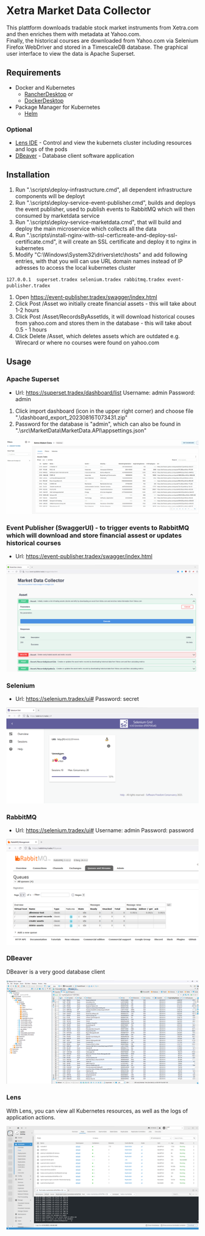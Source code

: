 # Xetra Market Data Collector

This plattform downloads tradable stock market instruments from Xetra.com and then enriches them with metadata at Yahoo.com.  
Finally, the historical courses are downloaded from Yahoo.com via Selenium Firefox WebDriver and stored in a TimescaleDB database.
The graphical user interface to view the data is Apache Superset. 

## Requirements
* Docker and Kubernetes
  * [RancherDesktop](https://docs.rancherdesktop.io/getting-started/installation/) or 
  * [DockerDesktop](https://www.docker.com/products/docker-desktop)
* Package Manager for Kubernetes
  * [Helm](https://helm.sh/docs/intro/install/)

### Optional

* [Lens IDE](https://k8slens.dev/desktop.html) - Control and view the kubernets cluster including resources and logs of the pods
* [DBeaver](https://dbeaver.io/download/) - Database client software application

## Installation

1. Run ".\scripts\deploy-infrastructure.cmd", all dependent infrastructure components will be deployt 
1. Run ".\scripts\deploy-service-event-publisher.cmd", builds and deploys the event publisher, used to publish events to RabbitMQ which will then consumed by marketdata service
1. Run ".\scripts\deploy-service-marketdata.cmd", that will build and deploy the main microservice which collects all the data
1. Run ".\scripts\install-nginx-with-ssl-cert\create-and-deploy-ssl-certificate.cmd", it will create an SSL certificate and deploy it to nginx in kubernetes
1. Modify "C:\Windows\System32\drivers\etc\hosts" and add following entries, with that you will can use URL domain names instead of IP adresses to access the local kubernetes cluster
```
127.0.0.1  superset.tradex selenium.tradex rabbitmq.tradex event-publisher.tradex
```

1. Open https://event-publisher.tradex/swagger/index.html
1. Click Post /Asset wo initially create financial assets - this will take about 1-2 hours
1. Click Post /Asset/RecordsByAssetIds, it will download historical couses from yahoo.com and stores them in the database - this will take about 0.5 - 1 hours
1. Click Delete /Asset, which deletes assets which are outdated e.g. Wirecard or where no courses were found on yahoo.com

## Usage


### Apache Superset

* Url: https://superset.tradex/dashboard/list
Username: admin
Password: admin

1. Click import dashboard (icon in the upper right corner) and choose file ".\dashboard_export_20230816T073431.zip"
2. Password for the database is "admin", which can also be found in ".\src\MarketData\MarketData.API\appsettings.json"


![Superset](./screenshots/Superset.gif)

### Event Publisher (SwaggerUI) - to trigger events to RabbitMQ which will download and store financial assest or updates historical courses

* Url: https://event-publisher.tradex/swagger/index.html

![SwaggerUI](./screenshots/SwaggerUI.png)

### Selenium

* Url: https://selenium.tradex/ui#
Password: secret

![Selenium](./screenshots/Selenium.png)

### RabbitMQ

* Url: https://selenium.tradex/ui#
Username: admin
Password: password

![RabbitMQ-UI](./screenshots/RabbitMQ-UI.png)

### DBeaver

DBeaver is a very good database client

![DBeaver](./screenshots/DBeaver.png)


### Lens

With Lens, you can view all Kubernetes resources, as well as the logs of application actions.


![Lens](./screenshots/Lens.png)
